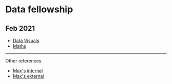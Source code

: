# Data fellowship

## Feb 2021

- [Data Visuals](Feb2021/DataVisuals/readme.md)
- [Maths](Feb2021/Maths/readme.md)




---

Other references

- [Max's internal](https://github.dxc.com/mhemingway/Data-Fellowship)
- [Max's external](https://github.com/Cloudmage/Data-Science-Musings) 